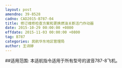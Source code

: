 ```yaml
---
layout: post
amendno: 39-8528
cadno: CAD2015-B787-04
title: 修订维修检查方案和更换燃油关断活门作动器
date: 2015-10-29 00:00:00 +0800
effdate: 2015-11-03 00:00:00 +0800
tag: B787
categories: 民航华东地区管理局
author: 王诗婷
---
```


##适用范围:
本适航指令适用于所有型号的波音787-8飞机。

